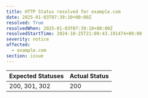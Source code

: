 ```yaml
---
title: HTTP Status resolved for example.com
date: 2025-01-03T07:39:10+00:00Z
resolved: True
resolvedWhen: 2025-01-03T07:39:10+00:00Z
resolvedStartTime: 2024-10-25T21:09:43.191474+00:00
severity: notice
affected:
  - example.com
section: issue
---
```


| Expected Statuses | Actual Status  |
|-------------------|----------------|
| 200, 301, 302 | 200 |
